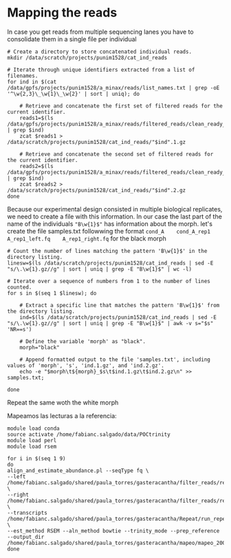 # Mapping the reads

In case you get reads from multiple sequencing lanes you have to consolidate them in a single file per individual

```
# Create a directory to store concatenated individual reads.
mkdir /data/scratch/projects/punim1528/cat_ind_reads

# Iterate through unique identifiers extracted from a list of filenames.
for ind in $(cat /data/gpfs/projects/punim1528/a_minax/reads/list_names.txt | grep -oE '^\w{2,3}\_\w{1}\_\w{2}' | sort | uniq); do 

    # Retrieve and concatenate the first set of filtered reads for the current identifier.
    reads1=$(ls /data/gpfs/projects/punim1528/a_minax/reads/filtered_reads/clean_ready_to_assemble/*1.gz | grep $ind)
    zcat $reads1 > /data/scratch/projects/punim1528/cat_ind_reads/"$ind".1.gz

    # Retrieve and concatenate the second set of filtered reads for the current identifier.
    reads2=$(ls /data/gpfs/projects/punim1528/a_minax/reads/filtered_reads/clean_ready_to_assemble/*2.gz | grep $ind)
    zcat $reads2 > /data/scratch/projects/punim1528/cat_ind_reads/"$ind".2.gz
done
```

Because our experimental design consisted in multiple biological replicates, we need to create a file with this information. In our case the last part of the name of the individuals `"B\w{1}$"` has information about the morph. let's create the file samples.txt followwing the format `cond_A    cond_A_rep1    A_rep1_left.fq    A_rep1_right.fq` for the black morph

```
# Count the number of lines matching the pattern 'B\w{1}$' in the directory listing.
linesw=$(ls /data/scratch/projects/punim1528/cat_ind_reads | sed -E "s/\.\w{1}.gz//g" | sort | uniq | grep -E "B\w{1}$" | wc -l)

# Iterate over a sequence of numbers from 1 to the number of lines counted.
for s in $(seq 1 $linesw); do 

    # Extract a specific line that matches the pattern 'B\w{1}$' from the directory listing.
    ind=$(ls /data/scratch/projects/punim1528/cat_ind_reads | sed -E "s/\.\w{1}.gz//g" | sort | uniq | grep -E "B\w{1}$" | awk -v s="$s" 'NR==s')

    # Define the variable 'morph' as "black".
    morph="black"

    # Append formatted output to the file 'samples.txt', including values of 'morph', 's', 'ind.1.gz', and 'ind.2.gz'.
    echo -e "$morph\t${morph}_$s\t$ind.1.gz\t$ind.2.gz\n" >> samples.txt;

done
```

Repeat the same woth the white morph

Mapeamos las lecturas a la referencia:

```
module load conda
source activate /home/fabianc.salgado/data/POCtrinity
module load perl
module load rsem

for i in $(seq 1 9)
do
align_and_estimate_abundance.pl --seqType fq \
--left /home/fabianc.salgado/shared/paula_torres/gasteracantha/filter_reads/remove_overrep/rmoverrep_blacklist_paired_unaligned_PTUR00$i.left.fa \
--right /home/fabianc.salgado/shared/paula_torres/gasteracantha/filter_reads/remove_overrep/rmoverrep_blacklist_paired_unaligned_PTUR00$i.right.fa \
--transcripts /home/fabianc.salgado/shared/paula_torres/gasteracantha/Repeat/run_repeatmasker/rmblast/run_rmblast_2000/trinity_cdhit_2000.fasta.masked \
--est_method RSEM --aln_method bowtie --trinity_mode --prep_reference --output_dir /home/fabianc.salgado/shared/paula_torres/gasteracantha/mapeo/mapeo_2000/PTUR00"$i".RSEM
done
```
